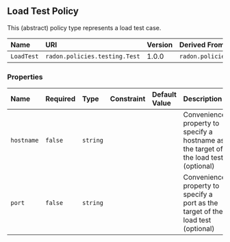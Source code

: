 ## Load Test Policy

This (abstract) policy type represents a load test case.

| Name | URI | Version | Derived From |
|:---- |:--- |:------- |:------------ |
| `LoadTest` | `radon.policies.testing.Test` | 1.0.0 | `radon.policies.testing.Test` |

### Properties

| Name | Required | Type | Constraint | Default Value | Description |
|:---- |:-------- |:---- |:---------- |:------------- |:----------- |
| `hostname` | `false` | `string` |   |   | Convenience property to specify a hostname as the target of the load test (optional) |
| `port` | `false` | `string` |   |   | Convenience property to specify a port as the target of the load test (optional) |

